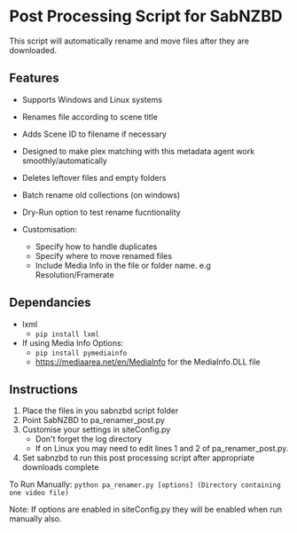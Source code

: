 Post Processing Script for SabNZBD
===========================
This script will automatically rename and move files after they are downloaded.

Features
--------
- Supports Windows and Linux systems
- Renames file according to scene title
- Adds Scene ID to filename if necessary
- Designed to make plex matching with this metadata agent work smoothly/automatically
- Deletes leftover files and empty folders
- Batch rename old collections (on windows)
- Dry-Run option to test rename fucntionality


- Customisation:
  - Specify how to handle duplicates
  - Specify where to move renamed files
  - Include Media Info in the file or folder name. e.g Resolution/Framerate
  
Dependancies
--------
- lxml
  - `pip install lxml`
- If using Media Info Options:
  - `pip install pymediainfo`
  - https://mediaarea.net/en/MediaInfo for the MediaInfo.DLL file

Instructions
--------
1. Place the files in you sabnzbd script folder
2. Point SabNZBD to pa_renamer_post.py
3. Customise your settings in siteConfig.py
   - Don't forget the log directory
   - If on Linux you may need to edit lines 1 and 2 of pa_renamer_post.py.
4. Set sabnzbd to run this post processing script after appropriate downloads complete

To Run Manually:
`python pa_renamer.py [options] (Directory containing one video file)`

Note: If options are enabled in siteConfig.py they will be enabled when run manually also.
